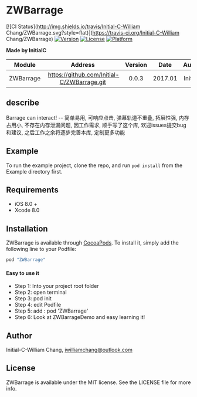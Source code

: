 # ZWBarrage

[![CI Status](http://img.shields.io/travis/Initial-C-William Chang/ZWBarrage.svg?style=flat)](https://travis-ci.org/Initial-C-William Chang/ZWBarrage)
[![Version](https://img.shields.io/cocoapods/v/ZWBarrage.svg?style=flat)](http://cocoapods.org/pods/ZWBarrage)
[![License](https://img.shields.io/cocoapods/l/ZWBarrage.svg?style=flat)](http://cocoapodsZWBarrage.org/pods/ZWBarrage)
[![Platform](https://img.shields.io/cocoapods/p/ZWBarrage.svg?style=flat)](http://cocoapods.org/pods/ZWBarrage)

**Made by InitialC**

 Module | Address | Version | Date | Author
:------:|:-------:|:-------:|:----:|:-----:|
ZWBarrage |  https://github.com/Initial-C/ZWBarrage.git | 0.0.3| 2017.01 | InitialC

## describe
Barrage can interact! -- 简单易用, 可响应点击, 弹幕轨道不重叠, 拓展性强, 内存占用小, 不存在内存泄漏问题, 因工作需求, 顺手写了这个库, 欢迎issues提交bug和建议, 之后工作之余将逐步完善本库, 定制更多功能

## Example

To run the example project, clone the repo, and run `pod install` from the Example directory first.

## Requirements
* iOS 8.0 +
* Xcode 8.0

## Installation

ZWBarrage is available through [CocoaPods](http://cocoapods.org). To install
it, simply add the following line to your Podfile:

```ruby
pod "ZWBarrage"
```
#### Easy to use it

* Step 1: Into your project root folder
* Step 2: open terminal
* Step 3: pod init 
* Step 4: edit Podfile
* Step 5: add : pod 'ZWBarrage'
* Step 6: Look at ZWBarrageDemo and easy learning it!

## Author

Initial-C-William Chang, iwilliamchang@outlook.com

## License

ZWBarrage is available under the MIT license. See the LICENSE file for more info.
